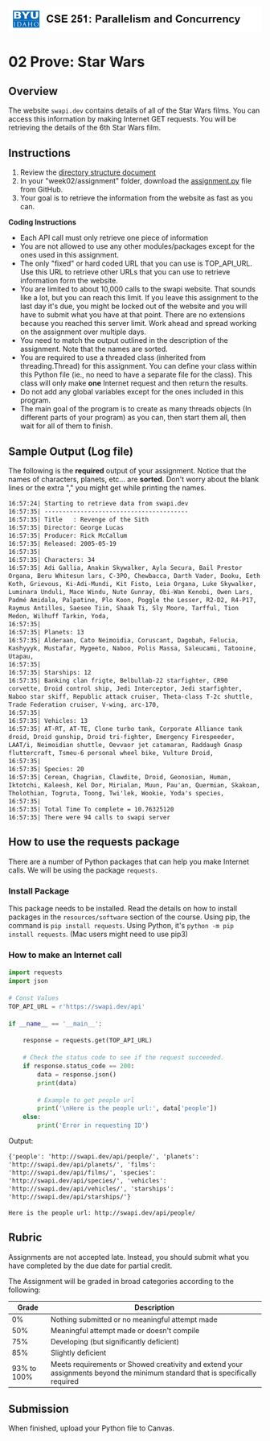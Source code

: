 ![](../site/banner.png)

# 02 Prove: Star Wars

## Overview

The website `swapi.dev` contains details of all of the Star Wars films.  You can access this information by making Internet GET requests.  You will be retrieving the details of the 6th Star Wars film.

## Instructions

1. Review the [directory structure document](../overview/directory_structure.md)
2. In your "week02/assignment" folder, download the [assignment.py](assignment/assignment.py) file from GitHub.
4. Your goal is to retrieve the information from the website as fast as you can.

**Coding Instructions**

- Each API call must only retrieve one piece of information
- You are not allowed to use any other modules/packages except for the ones used in this assignment.
- The only "fixed" or hard coded URL that you can use is TOP_API_URL.  Use this URL to retrieve other URLs that you can use to retrieve information form the website.
- You are limited to about 10,000 calls to the swapi website.  That sounds like   a lot, but you can reach this limit. If you leave this assignment to the last day it's due, you might be locked out of the website and you will have to submit what you have at that point.  There are no extensions because you reached this server limit. Work ahead and spread working on the assignment over multiple days.
- You need to match the output outlined in the description of the assignment.  Note that the names are sorted.
- You are required to use a threaded class (inherited from threading.Thread) for this assignment.  You can define your class within this Python file (ie., no need to have a separate file for the class).  This class will only make **one** Internet request and then return the results.
- Do not add any global variables except for the ones included in this program.
- The main goal of the program is to create as many threads objects (In different parts of your program) as you can, then start them all, then wait for all of them to finish.

## Sample Output (Log file)

The following is the **required** output of your assignment.  Notice that the names of characters, planets, etc... are **sorted**.  Don't worry about the blank lines or the extra "," you might get while printing the names.

```text
16:57:24| Starting to retrieve data from swapi.dev
16:57:35| ----------------------------------------
16:57:35| Title   : Revenge of the Sith
16:57:35| Director: George Lucas
16:57:35| Producer: Rick McCallum
16:57:35| Released: 2005-05-19
16:57:35|
16:57:35| Characters: 34
16:57:35| Adi Gallia, Anakin Skywalker, Ayla Secura, Bail Prestor Organa, Beru Whitesun lars, C-3PO, Chewbacca, Darth Vader, Dooku, Eeth Koth, Grievous, Ki-Adi-Mundi, Kit Fisto, Leia Organa, Luke Skywalker, Luminara Unduli, Mace Windu, Nute Gunray, Obi-Wan Kenobi, Owen Lars, Padmé Amidala, Palpatine, Plo Koon, Poggle the Lesser, R2-D2, R4-P17, Raymus Antilles, Saesee Tiin, Shaak Ti, Sly Moore, Tarfful, Tion Medon, Wilhuff Tarkin, Yoda,
16:57:35|
16:57:35| Planets: 13
16:57:35| Alderaan, Cato Neimoidia, Coruscant, Dagobah, Felucia, Kashyyyk, Mustafar, Mygeeto, Naboo, Polis Massa, Saleucami, Tatooine, Utapau,
16:57:35|
16:57:35| Starships: 12
16:57:35| Banking clan frigte, Belbullab-22 starfighter, CR90 corvette, Droid control ship, Jedi Interceptor, Jedi starfighter, Naboo star skiff, Republic attack cruiser, Theta-class T-2c shuttle, Trade Federation cruiser, V-wing, arc-170,
16:57:35| 
16:57:35| Vehicles: 13
16:57:35| AT-RT, AT-TE, Clone turbo tank, Corporate Alliance tank droid, Droid gunship, Droid tri-fighter, Emergency Firespeeder, LAAT/i, Neimoidian shuttle, Oevvaor jet catamaran, Raddaugh Gnasp fluttercraft, Tsmeu-6 personal wheel bike, Vulture Droid,
16:57:35|
16:57:35| Species: 20
16:57:35| Cerean, Chagrian, Clawdite, Droid, Geonosian, Human, Iktotchi, Kaleesh, Kel Dor, Mirialan, Muun, Pau'an, Quermian, Skakoan, Tholothian, Togruta, Toong, Twi'lek, Wookie, Yoda's species,
16:57:35|
16:57:35| Total Time To complete = 10.76325120
16:57:35| There were 94 calls to swapi server

```

## How to use the requests package

There are a number of Python packages that can help you make Internet calls.  We will be using the package `requests`.

### Install Package

This package needs to be installed.  Read the details on how to install packages in the `resources/software` section of the course.  Using pip, the command is `pip install requests`.  Using Python, it's `python -m pip install requests`.  (Mac users might need to use pip3)

### How to make an Internet call

```python
import requests
import json

# Const Values
TOP_API_URL = r'https://swapi.dev/api'

if __name__ == '__main__':

    response = requests.get(TOP_API_URL)
    
    # Check the status code to see if the request succeeded.
    if response.status_code == 200:
        data = response.json()
        print(data)

		# Example to get people url
        print('\nHere is the people url:', data['people'])
    else:
        print('Error in requesting ID')
```

Output:

```
{'people': 'http://swapi.dev/api/people/', 'planets': 'http://swapi.dev/api/planets/', 'films': 'http://swapi.dev/api/films/', 'species': 'http://swapi.dev/api/species/', 'vehicles': 'http://swapi.dev/api/vehicles/', 'starships': 'http://swapi.dev/api/starships/'}

Here is the people url: http://swapi.dev/api/people/
```

## Rubric

Assignments are not accepted late. Instead, you should submit what you have completed by the due date for partial credit.

The Assignment will be graded in broad categories according to the following:

| Grade | Description |
|-------|-------------|
| 0% | Nothing submitted or no meaningful attempt made |
| 50% | Meaningful attempt made or doesn't compile |
| 75% | Developing (but significantly deficient) |
| 85% | Slightly deficient |
| 93% to 100% | Meets requirements or Showed creativity and extend your assignments beyond the minimum standard that is specifically required |


## Submission

When finished, upload your Python file to Canvas.
